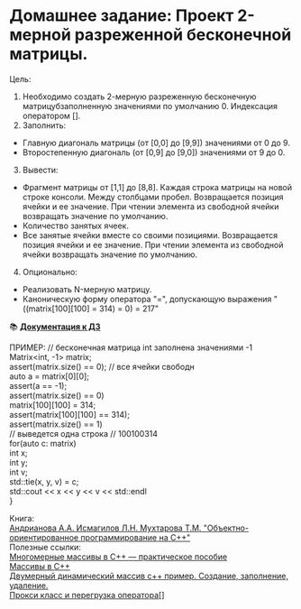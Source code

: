 # Домашнее задание: Проект 2-мерной разреженной бесконечной матрицы.

Цель:
1. Необходимо создать 2-мерную разреженную бесконечную матрицубзаполненную значениями по умолчанию 0. Индексация оператором [].
2. Заполнить:
 - Главную диагональ матрицы (от [0,0] до [9,9]) значениями от 0 до 9.
 - Второстепенную диагональ  (от [0,9] до [9,0]) значениями от 9 до 0.    
3. Вывести:
 - Фрагмент матрицы от [1,1] до [8,8]. Каждая строка матрицы на новой строке консоли. Между столбцами пробел. Возвращается позиция ячейки и ее значение. При чтении элемента из свободной ячейки возвращать значение по умолчанию.
 - Количество занятых ячеек. 
 - Все занятые ячейки вместе со своими позициями. Возвращается позиция ячейки и ее значение. При чтении элемента из свободной ячейки возвращать значение по умолчанию.
4. Опционально: 
 - Реализовать N-мерную матрицу.
 - Каноническую форму оператора "=", допускающую выражения "((matrix[100][100] = 314) = 0) = 217"


📚 [**Документация к ДЗ**](https://den-git-cpp.github.io/OTUS-CPP-Professional-HomeWork_6/)

ПРИМЕР:
// бесконечная матрица int заполнена значениями -1  
Matrix<int, -1> matrix;  
assert(matrix.size() == 0); // все ячейки свободн  
auto a = matrix[0][0];  
assert(a == -1);  
assert(matrix.size() == 0)  
matrix[100][100] = 314;  
assert(matrix[100][100] == 314);  
assert(matrix.size() == 1)  
// выведется одна строка // 100100314  
for(auto c: matrix)   
int x;  
int y;  
int v;  
std::tie(x, y, v) = c;  
std::cout << x << y << v << std::endl  
}  

Книга:  
[Андрианова А.А. Исмагилов Л.Н. Мухтарова Т.М. "Объектно-ориентированное программирование на С++"](http://window.edu.ru/resource/950/79950/files/OOP.pdf)  
Полезные ссылки:  
[Многомерные массивы в C++ — практическое пособие](https://code-live.ru/post/cpp-array-tutorial-part-2/)  
[Массивы в C++](https://habr.com/ru/post/495444/)  
[Двумерный динамический массив c++ пример. Создание, заполнение, удаление.](https://youtu.be/UhiG8c7hmIA)  
[Прокси класс и перегрузка оператора[] ](https://overcoder.net/q/72554/%D1%87%D1%82%D0%BE-%D1%82%D0%B0%D0%BA%D0%BE%D0%B5-%D0%BF%D1%80%D0%BE%D0%BA%D1%81%D0%B8-%D0%BA%D0%BB%D0%B0%D1%81%D1%81-%D0%B2-c)  
